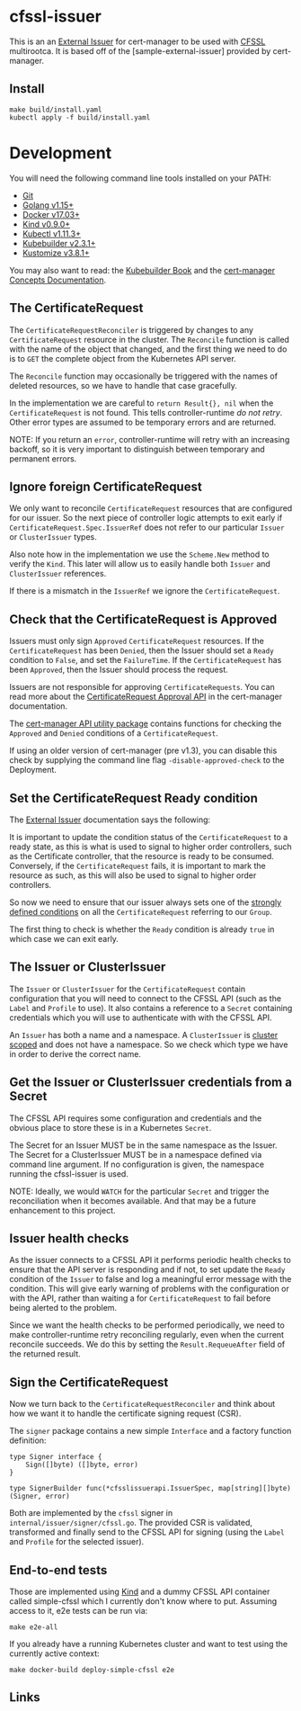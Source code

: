 # cfssl-issuer

This is an an [External Issuer] for cert-manager to be used with [CFSSL] multirootca.
It is based off of the [sample-external-issuer] provided by cert-manager.

## Install

```
make build/install.yaml
kubectl apply -f build/install.yaml
```
# Development

You will need the following command line tools installed on your PATH:

* [Git](https://git-scm.com/)
* [Golang v1.15+](https://golang.org/)
* [Docker v17.03+](https://docs.docker.com/install/)
* [Kind v0.9.0+](https://kind.sigs.k8s.io/docs/user/quick-start/)
* [Kubectl v1.11.3+](https://kubernetes.io/docs/tasks/tools/install-kubectl/)
* [Kubebuilder v2.3.1+](https://book.kubebuilder.io/quick-start.html#installation)
* [Kustomize v3.8.1+](https://kustomize.io/)

You may also want to read: the [Kubebuilder Book] and the [cert-manager Concepts Documentation].

## The CertificateRequest

The `CertificateRequestReconciler` is triggered by changes to any `CertificateRequest` resource in the cluster.
The `Reconcile` function is called with the name of the object that changed, and
the first thing we need to do is to `GET` the complete object from the Kubernetes API server.

The `Reconcile` function may occasionally be triggered with the names of deleted resources,
so we have to handle that case gracefully.

In the implementation we are careful to `return Result{}, nil` when the `CertificateRequest` is not found.
This tells controller-runtime *do not retry*.
Other error types are assumed to be temporary errors and are returned.

NOTE: If you return an `error`, controller-runtime will retry with an increasing backoff,
so it is very important to distinguish between temporary and permanent errors.

## Ignore foreign CertificateRequest

We only want to reconcile `CertificateRequest` resources that are configured for our issuer.
So the next piece of controller logic attempts to exit early if `CertificateRequest.Spec.IssuerRef` does not refer to our particular `Issuer` or `ClusterIssuer` types.

Also note how in the implementation we use the `Scheme.New`  method to verify the `Kind`.
This later will allow us to easily handle both `Issuer` and `ClusterIssuer` references.

If there is a mismatch in the `IssuerRef` we ignore the `CertificateRequest`.

## Check that the CertificateRequest is Approved

Issuers must only sign `Approved` `CertificateRequest` resources.
If the `CertificateRequest` has been `Denied`, then the Issuer should set a
`Ready` condition to `False`, and set the `FailureTime`.
If the `CertificateRequest` has been `Approved`, then the Issuer should process
the request.

Issuers are not responsible for approving `CertificateRequests`.
You can read more about the [CertificateRequest Approval API][] in the cert-manager documentation.

[CertificateRequest Approval API]: https://cert-manager.io/docs/concepts/certificaterequest/#approval

The [cert-manager API utility package][] contains functions for checking the `Approved` and `Denied` conditions of a `CertificateRequest`.

[cert-manager API utility package]: https://pkg.go.dev/github.com/jetstack/cert-manager@v1.3.0/pkg/api/util#CertificateRequestIsApproved

If using an older version of cert-manager (pre v1.3), you can disable this check
by supplying the command line flag `-disable-approved-check` to the Deployment.

## Set the CertificateRequest Ready condition

The [External Issuer] documentation says the following:

 It is important to update the condition status of the `CertificateRequest` to a ready state,
 as this is what is used to signal to higher order controllers, such as the Certificate controller, that the resource is ready to be consumed.
 Conversely, if the `CertificateRequest` fails, it is important to mark the resource as such, as this will also be used to signal to higher order controllers.

So now we need to ensure that our issuer always sets one of the [strongly defined conditions](https://cert-manager.io/docs/concepts/certificaterequest/#conditions)
on all the `CertificateRequest` referring to our `Group`.

The first thing to check is whether the `Ready` condition is already `true` in which case we can exit early.

## The Issuer or ClusterIssuer

The `Issuer` or `ClusterIssuer` for the `CertificateRequest` contain configuration that you will need to connect to the CFSSL API (such as the `Label` and `Profile` to use).
It also contains a reference to a `Secret` containing credentials which you will use to authenticate with with the CFSSL API.

An `Issuer` has both a name and a namespace.
A `ClusterIssuer` is [cluster scoped](https://kubernetes.io/docs/concepts/overview/working-with-objects/namespaces/#not-all-objects-are-in-a-namespace) and does not have a namespace.
So we check which type we have in order to derive the correct name.

## Get the Issuer or ClusterIssuer credentials from a Secret

The CFSSL API requires some configuration and credentials and the obvious place to store these is in a Kubernetes `Secret`.

The Secret for an Issuer MUST be in the same namespace as the Issuer.
The Secret for a ClusterIssuer MUST be in a namespace defined via command line argument. If no configuration is given, the namespace running the cfssl-issuer is used.

NOTE: Ideally, we would `WATCH` for the particular `Secret` and trigger the reconciliation when it becomes available.
And that may be a future enhancement to this project.


## Issuer health checks

As the issuer connects to a CFSSL API it performs periodic health checks to ensure that the API server is responding and if not,
to set update the `Ready` condition of the `Issuer` to false and log a meaningful error message with the condition.
This will give early warning of problems with the configuration or with the API,
rather than waiting a for `CertificateRequest` to fail before being alerted to the problem.

Since we want the health checks to be performed periodically,
we need to make controller-runtime retry reconciling regularly, even when the current reconcile succeeds.
We do this by setting the `Result.RequeueAfter` field of the returned result.


## Sign the CertificateRequest

Now we turn back to the `CertificateRequestReconciler` and think about how we want it to handle the certificate signing request (CSR).

The `signer` package contains a new simple `Interface` and a factory function definition:

```
type Signer interface {
    Sign([]byte) ([]byte, error)
}

type SignerBuilder func(*cfsslissuerapi.IssuerSpec, map[string][]byte) (Signer, error)
```

Both are implemented by the `cfssl` signer in `internal/issuer/signer/cfssl.go`. The provided CSR is validated, transformed and finally send to the CFSSL API for signing (using the `Label` and `Profile` for the selected issuer).

## End-to-end tests

Those are implemented using [Kind] and a dummy CFSSL API container called simple-cfssl which I currently don't know where to put. Assuming access to it, e2e tests can be run via:
```
make e2e-all
```

If you already have a running Kubernetes cluster and want to test using the currently active context:
```
make docker-build deploy-simple-cfssl e2e
```

## Links

[External Issuer]: https://cert-manager.io/docs/contributing/external-issuers
[CFSSL]: https://github.com/cloudflare/cfssl
[cert-manager Concepts Documentation]: https://cert-manager.io/docs/concepts
[Kubebuilder Book]: https://book.kubebuilder.io
[kube-rbac-proxy]: https://github.com/brancz/kube-rbac-proxy
[Kind]: (https://kind.sigs.k8s.io/)
[sample-external-isser]: https://github.com/cert-manager/sample-external-issuer
